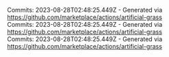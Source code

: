Commits: 2023-08-28T02:48:25.449Z - Generated via https://github.com/marketplace/actions/artificial-grass
<br>
Commits: 2023-08-28T02:48:25.449Z - Generated via https://github.com/marketplace/actions/artificial-grass
<br>
Commits: 2023-08-28T02:48:25.449Z - Generated via https://github.com/marketplace/actions/artificial-grass
<br>
